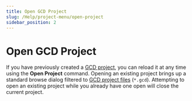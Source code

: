 ```yaml
---
title: Open GCD Project
slug: /Help/project-menu/open-project
sidebar_position: 2
---
```

# Open GCD Project

If you have previously created a [GCD project](/Concepts/projects), you can reload it at any time using the **Open Project** command. 
Opening an existing project brings up a standard browse dialog filtered to [GCD project files](/Concepts/projects) (`*.gcd`). Attempting to open an existing project while you already have one open will close the current project.

<YouTubeEmbed videoId="b4ht2G6wQ4M" title="Open Project Video" />
